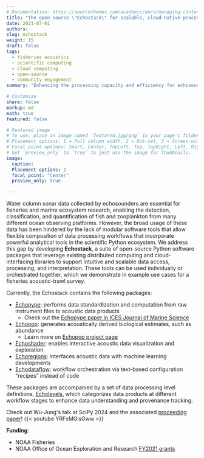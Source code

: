 ```yaml
---
# Documentation: https://sourcethemes.com/academic/docs/managing-content/
title: "The open-source \"Echostack\" for scalable, cloud-native processing of water column sonar data"
date: 2021-07-01
authors: 
slug: echostack
weight: 15
draft: false
tags: 
  - fisheries acoustics
  - scientific computing
  - cloud computing
  - open-source
  - community engagement
summary: "Enhancing the processing capacity and efficiency for echosounder data."

# Customize
share: false
markup: md
math: true
featured: false

# Featured image
# To use, place an image named `featured.jpg/png` in your page's folder.
# Placement options: 1 = Full column width, 2 = Out-set, 3 = Screen-width
# Focal point options: Smart, Center, TopLeft, Top, TopRight, Left, Right, BottomLeft, Bottom, BottomRight
# Set `preview_only` to `true` to just use the image for thumbnails.
image:
  caption:
  Placement options: 1
  focal_point: "Center"
  preview_only: true

---
```


Water column sonar data collected by echosounders are essential for fisheries and marine ecosystem research, enabling the detection, classification, and quantification of fish and zooplankton from many different ocean observing platforms. However, the broad usage of these data has been hindered by the lack of modular software tools that allow flexible composition of data processing workflows that incorporate powerful analytical tools in the scientific Python ecosystem. We address this gap by developing **Echostack**, a suite of open-source Python software packages that leverage existing distributed computing and cloud-interfacing libraries to support intuitive and scalable data access, processing, and interpretation. These tools can be used individually or orchestrated together, which we demonstrate in example use cases for a fisheries acoustic-trawl survey.

Currently, the Echostack contains the following packages:
- [Echopype](https://github.com/OSOceanAcoustics/echopype): performs data standardization and computation from raw instrument files to acoustic data products
  - Check out the [Echopype paper in ICES Journal of Marine Science](https://doi.org/10.1093/icesjms/fsae133)
- [Echopop](https://github.com/OSOceanAcoustics/echopop): generates acoustically derived biological estimates, such as abundance
  - Learn more on [Echopop project page](../../project_others/echopop/)
- [Echoshader](https://github.com/OSOceanAcoustics/echoshader): enables interactive acoustic data visualization and exploration
- [Echoregions](https://github.com/OSOceanAcoustics/echoregions): interfaces acoustic data with machine learning developments
- [Echodataflow](https://github.com/OSOceanAcoustics/echodataflow): workflow orchestration via text-based configuration “recipes” instead of code

These packages are accompanied by a set of data processing level definitions, [Echolevels](https://github.com/OSOceanAcoustics/echolevels), which categorizes data products at different workflow stages to enhance data understanding and provenance tracking.

Check out Wu-Jung's talk at SciPy 2024 and the associated [proceeding paper](https://doi.org/10.25080/WXRH8633)!
{{< youtube YRFxMGisGww >}}


**Funding**: 
- NOAA Fisheries
- NOAA Office of Ocean Exploration and Research [FY2021 grants](https://oceanexplorer.noaa.gov/news/oer-updates/2021/fy21-ffo-schedule.html)